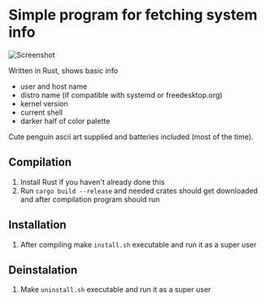 # Simple program for fetching system info

![Screenshot]("https://raw.githubusercontent.com/icebox246/rfetch/master/screen.png")

Written in Rust, shows basic info

- user and host name
- distro name (if compatible with systemd or freedesktop.org)
- kernel version
- current shell
- darker half of color palette

Cute penguin ascii art supplied and batteries included (most of the time).

## Compilation

1. Install Rust if you haven't already done this
2. Run `cargo build --release` and needed crates should get downloaded and after compilation program should run

## Installation

1. After compiling make `install.sh` executable and run it as a super user

## Deinstalation

1. Make `uninstall.sh` executable and run it as a super user

